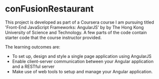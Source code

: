# conFusionRestaurant

This project is developed as part of a Coursera course I am pursuing titled 'Front-End JavaScript Frameworks: AngularJS' by by The Hong Kong University of Science and Technology.
A few parts of the code contain starter code that the course instructor provided. 

The learning outcomes are:
- To set up, design and style a single page application using AngularJS
- Enable client-server communication between your Angular application and a RESTful server
- Make use of web tools to setup and manage your Angular application.
